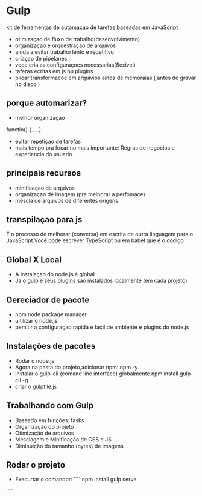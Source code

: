 # Gulp
kit de ferramentas de automaçao de tarefas baseadas em JavaScript

- otimizaçao de fluxo de trabalho(desenvolvimento)
- organizaçao e orquestraçao de arquivos
- ajuda a evitar trabalho lento e repetitivo
- criaçao de pipelanes
- voce cria as configuraçoes necessarias(flexivel)
- taferas ecritas em js ou plugins
- plicar transformacoe em arquivios ainda de memoraias ( antes de gravar no disco )

## porque automarizar?

- melhor organizaçao

functio() {.....}

- evitar repetiçao de tarefas
- mais tempo pra focar no mais importante: Regras de negocios e experiencia do usuario

## principais recursos

- minificaçao de arquivos 
- organizaçao de imagem (pra melhorar a perfomace)
- mescla de arquivos de diferentes origens

## transpilaçao para js

É o processo de melhorar (conversa) em escrita de outra linguagem para o JavaScript.Você pode escrever TypeScript ou em babel que é o codigo

## Global X Local 

- A instalaçao do node.js é global
- Ja o gulp e seus plugins sao instalados localmente (em cada projeto)

## Gereciador de pacote

- npm:node package manager
- ultilizar o node.js
- pemitir a configuraçao rapida e facil de ambiente e plugins do node.js

## Instalações de pacotes

- Rodar o node.js 
- Agora na pasta do projeto,adicionar npm: npm -y
- instalar o gulp-cli (comand line interface) globalmente.npm install gulp-cli -g
- criar o gulpfile.js
## Trabalhando com Gulp
- Baseado em funções: tasks
- Organização do projeto
- Otimização de arquivos
- Mesclagem e Minificação de CSS e JS
- Diminuição do tamanho (bytes) de imagens
## Rodar o projeto

- Execurtar o comandor:
´´´´ 
   npm install
   gulp serve
   
´´´´
